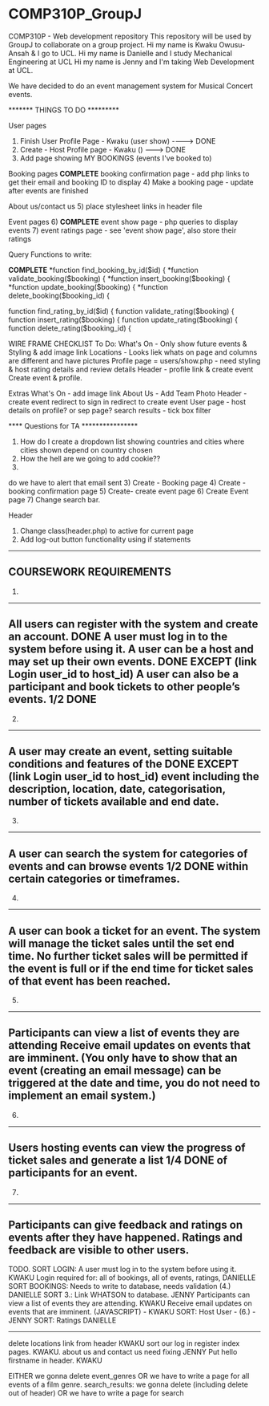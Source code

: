 # COMP310P_GroupJ
COMP310P - Web development repository 
This repository will be used by GroupJ to collaborate on a group project. 
Hi my name is Kwaku Owusu-Ansah & I go to UCL. 
Hi my name is Danielle and I study Mechanical Engineering at UCL
Hi my name is Jenny and I'm taking Web Development at UCL.


We have decided to do an event management system for Musical Concert events.



 


******* THINGS TO DO *********

User pages
1) Finish User Profile Page - Kwaku (user show) ----> DONE
2) Create - Host Profile page - Kwaku () --->   DONE
3) Add page showing MY BOOKINGS (events I've booked to)

Booking pages
**COMPLETE** booking confirmation page - add php links to get their email and booking ID to display
4) Make a booking page - update after events are finished

About us/contact us
5) place stylesheet links in header file

Event pages
6) **COMPLETE** event show page - php queries to display events
7) event ratings page - see 'event show page', also store their ratings


Query Functions to write: 

**COMPLETE**
*function find_booking_by_id($id) {
*function validate_booking($booking) {
*function insert_booking($booking) {
*function update_booking($booking) {
*function delete_booking($booking_id) {

function find_rating_by_id($id) {
function validate_rating($booking) {
function insert_rating($booking) {
function update_rating($booking) {
function delete_rating($booking_id) {


WIRE FRAME CHECKLIST
To Do:
What's On - Only show future events & Styling & add image link 
Locations - Looks liek whats on page and columns are different and have pictures
Profile page = users/show.php - need styling & host rating details and review details
Header - profile link & create event
Create event & profile.




Extras
What's On - add image link 
About Us - Add Team Photo
Header -  create event redirect to sign in redirect to create event
User page - host details on profile? or sep page?
search results - tick box filter



**** Questions for TA ****************
1) How do I create a dropdown list showing countries and cities where cities shown depend on country chosen
2) How the hell are we going to add  cookie??
3) 


do we have to alert that email sent
3) Create - Booking page
4) Create - booking confirmation page
5) Create- create event page
6) Create Event page
7) Change search bar.

Header
1) Change class(header.php) to active for current page
2) Add log-out button functionality using if statements 



--------------------------------------------------------------------------------
COURSEWORK REQUIREMENTS
--------------------------------------------------------------------------------
1.
--------------------------------------------------------------------------------
All users can register with the system and create an account.                   DONE
A user must log in to the system before using it. 
A user can be a host and may set up their own events.                           DONE EXCEPT (link Login user_id to host_id)
A user can also be a participant and book tickets to other people’s events.     1/2 DONE 
--------------------------------------------------------------------------------
2.
--------------------------------------------------------------------------------
A user may create an event, setting suitable conditions and features of the     DONE EXCEPT (link Login user_id to host_id)
event including the description, location, date, categorisation, number of 
tickets available and end date.
--------------------------------------------------------------------------------
3. 
--------------------------------------------------------------------------------
A user can search the system for categories of events and can browse events     1/2 DONE
within certain categories or timeframes.
--------------------------------------------------------------------------------
4. 
--------------------------------------------------------------------------------
A user can book a ticket for an event. 
The system will manage the ticket sales until the set end time.
No further ticket sales will be permitted if the event is full or if the end 
time for ticket sales of that event has been reached.
--------------------------------------------------------------------------------
5.
--------------------------------------------------------------------------------
Participants can view a list of events they are attending 
Receive email updates on events that are imminent. (You only have to show 
that an event (creating an email message) can be triggered at the date and time, 
you do not need to implement an email system.)
--------------------------------------------------------------------------------
6. 
--------------------------------------------------------------------------------
Users hosting events can view the progress of ticket sales and generate a list  1/4 DONE
of participants for an event.
--------------------------------------------------------------------------------
7.
--------------------------------------------------------------------------------
Participants can give feedback and ratings on events after they have happened. 
Ratings and feedback are visible to other users.
--------------------------------------------------------------------------------

TODO.
SORT LOGIN:     A user must log in to the system before using it. KWAKU
Login required for: all of bookings, all of events, ratings,  DANIELLE
SORT BOOKINGS: Needs to write to database, needs validation (4.)  DANIELLE
SORT 3.: Link WHATSON to database. JENNY 
Participants can view a list of events they are attending.        KWAKU
Receive email updates on events that are imminent. (JAVASCRIPT) - KWAKU 
SORT: Host User - (6.) -  JENNY
SORT: Ratings DANIELLE


-----------------------------------------------
delete locations link from header KWAKU
sort our log in register index pages. KWAKU. 
about us and contact us need fixing JENNY
Put hello firstname in header. KWAKU

EITHER we gonna delete event_genres OR we have to write a page for all events of a film genre.
search_results: we gonna delete (including delete out of header) OR we have to write a page for search 
